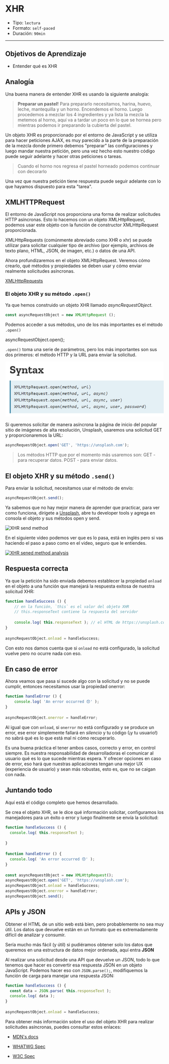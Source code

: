 # XHR

- Tipo: `lectura`
- Formato: `self-paced`
- Duración: `90min`

***

## Objetivos de Aprendizaje

- Entender qué es XHR

## Analogía

Una buena manera de entender XHR es usando la siguiente analogía:

> **Preparar un pastel!**
> Para prepararlo necesitamos, harina, huevo, leche, mantequilla y un horno.
> Encendemos el horno. Luego procedemos a mezclar los 4 ingredientes y ya
> lista la mezcla la metemos al horno, aquí va a tardar un poco en lo que se
> hornea pero mientras podemos ir preparando la cubierta del pastel.

Un objeto XHR es proporcionado por el entorno de JavaScript y se utiliza para 
hacer peticiones AJAX, es muy parecido a la parte de la preparación de la mezcla
donde primero debemos "preparar" las configuraciones y luego mandar nuestra 
petición, pero una vez hecho esto nuestro código puede seguir adelante y hacer 
otras peticiones o tareas.

> Cuando el horno nos regresa el pastel horneado podemos continuar con
> decorarlo

Una vez que nuestra petición tiene respuesta puede seguir adelante con lo que 
hayamos dispuesto para esta "tarea".

## XMLHTTPRequest

El entorno de JavaScript nos proporciona una forma de realizar solicitudes
HTTP asíncronas. Esto lo hacemos con un objeto XMLHttpRequest, podemos usar
este objeto con la función de constructor XMLHttpRequest proporcionada.

XMLHttpRequests (comúnmente abreviado como XHR o xhr) se puede utilizar para
solicitar cualquier tipo de archivo (por ejemplo, archivos de texto plano,
HTML, JSON, de imagen, etc.) o datos de una API.

Ahora profundizaremos en el objeto XMLHttpRequest. Veremos cómo crearlo, qué
métodos y propiedades se deben usar y cómo enviar realmente solicitudes
asíncronas.

[XMLHttpRequests](https://www.youtube.com/watch?v=nz9S3uZE_dM)

### El objeto XHR y su método `.open()`

Ya que hemos construido un objeto XHR llamado _asyncRequestObject_.

```javascript
const asyncRequestObject = new XMLHttpRequest ();
```

Podemos acceder a sus métodos, uno de los más importantes es el método `.open()`

asyncRequestObject.open();

`.open()` toma una serie de parámetros, pero los más importantes son sus dos 
primeros: el método HTTP y la URL para enviar la solicitud.

![sintax-open](https://github.com/AnaSalazar/curricula-js/blob/ivandevp-06-spa/06-spa/02-asynchronous-js-request/04-xhr/sintax_open.png?raw=true)

Si queremos solicitar de manera asíncrona la página de inicio del popular sitio 
de imágenes de alta resolución, Unsplash, usaremos una solicitud GET y 
proporcionaremos la URL:

```javascript
asyncRequestObject.open('GET', 'https://unsplash.com');
```

> Los métodos HTTP que por el momento más usaremos son:
> GET - para recuperar datos.
> POST - para enviar datos.

## El objeto XHR y su método `.send()`

Para enviar la solicitud, necesitamos usar el método de envío:

```javascript
asyncRequestObject.send();
```

Ya sabemos que no hay mejor manera de aprender que practicar, para ver como
funciona, dirígete a [Unsplash](https://unsplash.com), abre tu developer tools
y agrega en consola el objeto y sus métodos open y send.

![XHR send method](https://d17h27t6h515a5.cloudfront.net/topher/2017/August/59938614_ud109-l1-send-xhr-request-1/ud109-l1-send-xhr-request-1.gif)

En el siguiente video podemos ver que es lo pasa, está en inglés pero si vas
haciendo el paso a paso como en el video, seguro que le entiendes.

[![XHR sened method analysis](https://img.youtube.com/vi/m9C0LJoWhOE/0.jpg)](https://youtu.be/m9C0LJoWhOE)

## Respuesta correcta

Ya que la petición ha sido enviada debemos establecer la propiedad `onload` en
el objeto a una función que manejará la respuesta exitosa de nuestra solicitud
XHR:

```javascript
function handleSuccess () {
    // en la función, `this` es el valor del objeto XHR
    // this.responseText contiene la respuesta del servidor

    console.log( this.responseText ); // el HTML de https://unsplash.com/
}

asyncRequestObject.onload = handleSuccess;
```

Con esto nos damos cuenta que si `onload` no está configurado, la solicitud 
vuelve pero no ocurre nada con eso.

## En caso de error

Ahora veamos que pasa si sucede algo con la solicitud y no se puede cumplir, 
entonces necesitamos usar la propiedad onerror:

```javascript
function handleError () {
    console.log( 'An error occurred 😞' );
}

asyncRequestObject.onerror = handleError;
```

Al igual que con `onload`, si `onerror` no está configurado y se produce un
error, ese error simplemente fallará en _silencio_ y tu código (¡y tu usuario!)
no sabrá qué es lo que está mal ni cómo recuperarlo.

Es una buena práctica el tener ambos casos, correcto y error, en control 
siempre. Es nuestra responsabilidad de desarrolladoras el comunicar al usuario 
qué es lo que sucede mientras espera. Y ofrecer opciones en caso de error, eso 
hará que nuestras aplicaciones tengan una mejor UX (experiencia de usuario) y 
sean más robustas, esto es, que no se caigan con nada.

## Juntando todo

Aquí está el código completo que hemos desarrollado.

Se crea el objeto XHR, se le dice qué información solicitar, configuramos los
manejadores para un éxito o error y luego finalmente se envía la solicitud:

```javascript
function handleSuccess () {
  console.log( this.responseText );

}

function handleError () {
  console.log( 'An error occurred 😞' );
}

const asyncRequestObject = new XMLHttpRequest();
asyncRequestObject.open('GET', 'https://unsplash.com');
asyncRequestObject.onload = handleSuccess;
asyncRequestObject.onerror = handleError;
asyncRequestObject.send();
```

## APIs y JSON

Obtener el HTML de un sitio web está bien, pero probablemente no sea muy útil.
Los datos que devuelve están en un formato que es extremadamente difícil de
analizar y consumir.

Sería mucho más fácil (y útil) si pudiéramos obtener solo los datos que
queremos en una estructura de datos mejor ordenada, aquí entra **JSON**

Al realizar una solicitud desde una API que devuelve un JSON, todo lo que 
tenemos que hacer es convertir esa respuesta JSON en un objeto JavaScript.
Podemos hacer eso con `JSON.parse();`, modifiquemos la función de carga para 
manejar una respuesta JSON:

```javascript
function handleSuccess () {
  const data = JSON.parse( this.responseText );
  console.log( data );
}

asyncRequestObject.onload = handleSuccess;
```

Para obtener más información sobre el uso del objeto XHR para realizar
solicitudes asíncronas, puedes consultar estos enlaces:

- [MDN's docs](https://developer.mozilla.org/en-US/docs/Web/API/XMLHttpRequest/open)

- [WHATWG Spec](https://xhr.spec.whatwg.org/)

- [W3C Spec](https://www.w3.org/TR/XMLHttpRequest/)

